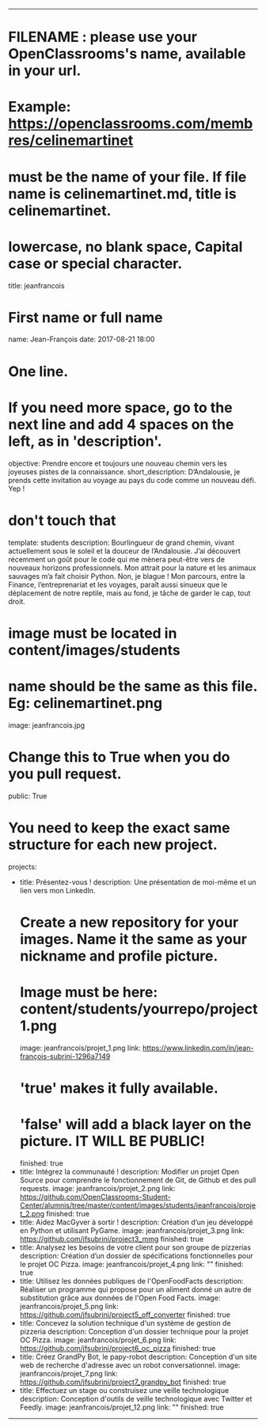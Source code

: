---

# FILENAME : please use your OpenClassrooms's name, available in your url.
# Example: https://openclassrooms.com/membres/celinemartinet
# must be the name of your file. If file name is celinemartinet.md, title is celinemartinet.
# lowercase, no blank space, Capital case or special character.
title: jeanfrancois

# First name or full name
name: Jean-François
date: 2017-08-21 18:00

# One line.
# If you need more space, go to the next line and add 4 spaces on the left, as in 'description'.
objective: Prendre encore et toujours une nouveau chemin vers les joyeuses pistes de la connaissance.
short_description: D’Andalousie, je prends cette invitation au voyage au pays du code comme un nouveau défi. Yep !

# don't touch that
template: students
description:
    Bourlingueur de grand chemin, vivant actuellement sous le soleil et la
    douceur de l’Andalousie. J’ai découvert récemment un goût pour le code
    qui me mènera peut-être vers de nouveaux horizons professionnels.
    Mon attrait pour la nature et les animaux sauvages m’a fait choisir Python.
    Non, je blague ! Mon parcours, entre la Finance, l’entreprenariat et
    les voyages, paraît aussi sinueux que le déplacement de notre reptile,
    mais au fond, je tâche de garder le cap, tout droit.

# image must be located in content/images/students
# name should be the same as this file. Eg: celinemartinet.png
image: jeanfrancois.jpg

# Change this to True when you do you pull request.
public: True

# You need to keep the exact same structure for each new project.
projects:
  - title: Présentez-vous !
    description: Une présentation de moi-même et un lien vers mon LinkedIn.
    # Create a new repository for your images. Name it the same as your nickname and profile picture.
    # Image must be here: content/students/yourrepo/project1.png
    image: jeanfrancois/projet_1.png
    link: https://www.linkedin.com/in/jean-françois-subrini-1296a7149
    # 'true' makes it fully available.
    # 'false' will add a black layer on the picture. IT WILL BE PUBLIC!
    finished: true
  - title: Intégrez la communauté !
    description: Modifier un projet Open Source pour comprendre le fonctionnement de Git, de Github et des pull requests. 
    image: jeanfrancois/projet_2.png
    link: https://github.com/OpenClassrooms-Student-Center/alumnis/tree/master/content/images/students/jeanfrancois/projet_2.png
    finished: true
  - title: Aidez MacGyver à sortir !
    description: Création d’un jeu développé en Python et utilisant PyGame.
    image: jeanfrancois/projet_3.png
    link: https://github.com/jfsubrini/project3_mmg
    finished: true
  - title: Analysez les besoins de votre client pour son groupe de pizzerias
    description: Création d’un dossier de spécifications fonctionnelles pour le projet OC Pizza.
    image: jeanfrancois/projet_4.png
    link: ""
    finished: true
  - title: Utilisez les données publiques de l'OpenFoodFacts
    description: Réaliser un programme qui propose pour un aliment donné un autre de substitution grâce aux données de l'Open Food Facts.
    image: jeanfrancois/projet_5.png
    link: https://github.com/jfsubrini/project5_off_converter
    finished: true
  - title: Concevez la solution technique d'un système de gestion de pizzeria
    description: Conception d'un dossier technique pour la projet OC Pizza.
    image: jeanfrancois/projet_6.png
    link: https://github.com/jfsubrini/project6_oc_pizza
    finished: true
  - title: Créez GrandPy Bot, le papy-robot
    description: Conception d'un site web de recherche d'adresse avec un robot conversationnel.
    image: jeanfrancois/projet_7.png
    link: https://github.com/jfsubrini/project7_grandpy_bot
    finished: true
  - title: Effectuez un stage ou construisez une veille technologique
    description: Conception d'outils de veille technologique avec Twitter et Feedly.
    image: jeanfrancois/projet_12.png
    link: ""
    finished: true
---